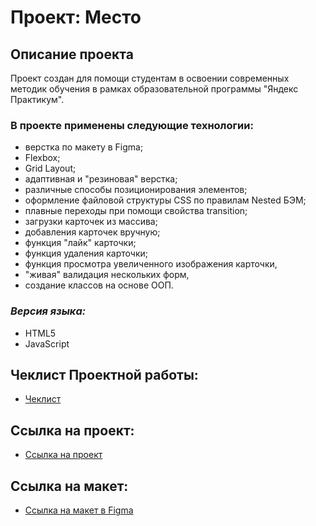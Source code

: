 # Проект: Место
## Описание проекта
Проект создан для помощи студентам в освоении современных методик обучения в рамках образовательной программы "Яндекс Практикум".  
### В проекте применены следующие технологии:
* верстка по макету в Figma;
* Flexbox;
* Grid Layout;
* адаптивная и "резиновая" верстка;
* различные способы позиционирования элементов;
* оформление файловой структуры CSS по правилам Nested БЭМ;
* плавные переходы при помощи свойства transition;
* загрузки карточек из массива;
* добавления карточек вручную;
* функция "лайк" карточки;
* функция удаления карточки;
* функция просмотра увеличенного изображения карточки,
* "живая" валидация нескольких форм,
* создание классов на основе ООП.
### *Версия языка:* 
* HTML5
* JavaScript
## Чеклист Проектной работы:
* [Чеклист](https://code.s3.yandex.net/web-developer/checklists-pdf/new-program/checklist-7.pdf)
## Ссылка на проект:
* [Ссылка на проект](https://ivanyurlov.github.io/mesto/)
## Ссылка на макет:
* [Ссылка на макет в Figma](https://www.figma.com/file/kRVLKwYG3d1HGLvh7JFWRT/JavaScript.-Sprint-6?node-id=1124-73&t=XzETpyMQ3B856NCI-0)